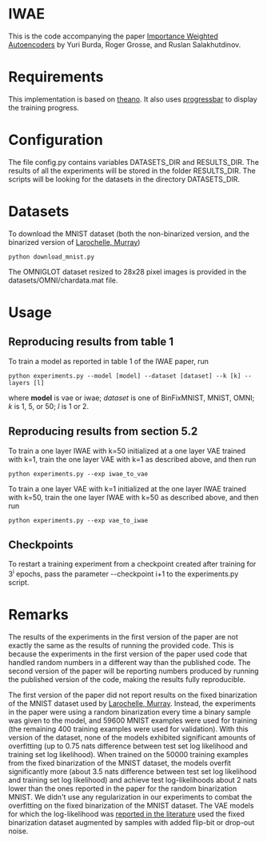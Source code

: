 # IWAE
This is the code accompanying the paper [Importance Weighted Autoencoders](http://arxiv.org/abs/1509.00519) by Yuri Burda, Roger Grosse, and Ruslan Salakhutdinov.

# Requirements
This implementation is based on [theano](http://deeplearning.net/software/theano/). It also uses [progressbar](https://pypi.python.org/pypi/progressbar) to display the training progress.

# Configuration
The file config.py contains variables DATASETS_DIR and RESULTS_DIR. The results of all the experiments will be stored in the folder RESULTS_DIR. The scripts will be looking for the datasets in the directory DATASETS_DIR.

# Datasets
To download the MNIST dataset (both the non-binarized version, and the binarized version of [Larochelle, Murray](http://jmlr.csail.mit.edu/proceedings/papers/v15/larochelle11a/larochelle11a.pdf))
```
python download_mnist.py
```

The OMNIGLOT dataset resized to 28x28 pixel images is provided in the datasets/OMNI/chardata.mat file.

# Usage
## Reproducing results from table 1
To train a model as reported in table 1 of the IWAE paper, run
```
python experiments.py --model [model] --dataset [dataset] --k [k] --layers [l]
```
where __model__ is vae or iwae; _dataset_ is one of BinFixMNIST, MNIST, OMNI; _k_ is 1, 5, or 50; _l_ is 1 or 2.

## Reproducing results from section 5.2
To train a one layer IWAE with k=50 initialized at a one layer VAE trained with k=1, train the one layer VAE with k=1 as described above, and then run
```
python experiments.py --exp iwae_to_vae
```

To train a one layer VAE with k=1 initialized at the one layer IWAE trained with k=50, train the one layer IWAE with k=50 as described above, and then run
```
python experiments.py --exp vae_to_iwae
```

## Checkpoints
To restart a training experiment from a checkpoint created after training for 3<sup>i</sup> epochs, pass the parameter --checkpoint i+1 to the experiments.py script.

# Remarks
The results of the experiments in the first version of the paper are not exactly the same as the results of running the provided code. This is because the experiments in the first version of the paper used code that handled random numbers in a different way than the published code. The second version of the paper will be reporting numbers produced by running the published version of the code, making the results fully reproducible.

The first version of the paper did not report results on the fixed binarization of the MNIST dataset used by [Larochelle, Murray](http://jmlr.csail.mit.edu/proceedings/papers/v15/larochelle11a/larochelle11a.pdf). Instead, the experiments in the paper were using a random binarization every time a binary sample was given to the model, and 59600 MNIST examples were used for training (the remaining 400 training examples were used for validation). With this version of the dataset, none of the models exhibited significant amounts of overfitting (up to 0.75 nats difference between test set log likelihood and training set log likelihood). When trained on the 50000 training examples from the fixed binarization of the MNIST dataset, the models overfit significantly more (about 3.5 nats difference between test set log likelihood and training set log likelihood) and achieve test log-likelihoods about 2 nats lower than the ones reported in the paper for the random binarization MNIST. We didn't use any regularization in our experiments to combat the overfitting on the fixed binarization of the MNIST dataset. The VAE models for which the log-likelihood was [reported in the literature](http://arxiv.org/abs/1401.4082) used the fixed binarization dataset augmented by samples with added flip-bit or drop-out noise.